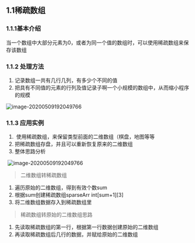 ## 1.1稀疏数组

### 1.1.1基本介绍

​		当一个数组中大部分元素为0，或者为同一个值的数组时，可以使用稀疏数组来保存该数组

### 1.1.2 处理方法

1. 记录数组一共有几行几列，有多少个不同的值
2. 把具有不同值的元素的行列及值记录子啊一个小规模的数组中，从而缩小程序的规模

![image-20200509192049766](C:\Users\Admin\Desktop\文档图片\稀疏数组\step1.png) 

### 1.1.3 应用实例

1. ​	使用稀疏数组，来保留类型前面的二维数组（棋盘，地图等等
2. 把稀疏数组存盘，并且可以重新恢复原来的二维数组
3. 整体思路分析

​      ![image-20200509192049766](C:\Users\Admin\Desktop\文档图片\稀疏数组\step2.png)

> 二维数组转稀疏数组

1. 遍历原始的二维数组，得到有效个数sum
2. 根据sum创建稀疏数组sparseArr int[sum+1][3]
3. 将二维数组数据存入到稀疏数组里

>稀疏数组转原始的二维数组思路

1. 先读取稀疏数组的第一行，根据第一行数据创建原始的二维数组
2. 再读取稀疏数组后几行的数据，并赋给原始的二维数组